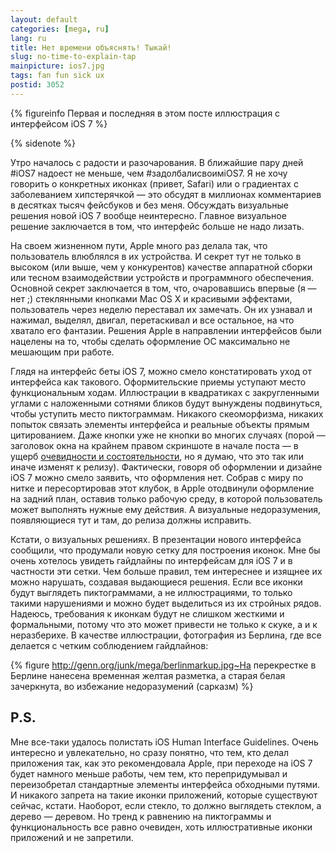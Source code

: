 ```yaml
---
layout: default
categories: [mega, ru]
lang: ru
title: Нет времени объяснять! Тыкай!
slug: no-time-to-explain-tap
mainpicture: ios7.jpg
tags: fan fun sick ux 
postid: 3052
---
```




{% figureinfo Первая и последняя в этом посте иллюстрация с интерфейсом iOS 7 %}




{% sidenote   %}

Утро началось с радости и разочарования. В ближайшие пару дней #iOS7 надоест не меньше, чем #задолбалисвоимiOS7. Я не хочу говорить о конкретных иконках (привет, Safari) или о градиентах с заболеванием хипстерячкой — это обсудят в миллионах комментариев в десятках тысяч фейсбуков и без меня. Обсуждать визуальные решения новой iOS 7 вообще неинтересно. Главное визуальное решение заключается в том, что интерфейс больше не надо лизать.<!--more-->

На своем жизненном пути, Apple много раз делала так, что пользователь влюблялся в их устройства. И секрет тут не только в высоком (или выше, чем у конкурентов) качестве аппаратной сборки или тесном взаимодействии устройств и программного обеспечения. Основной секрет заключается в том, что, очаровавшись впервые (я — нет ;) стеклянными кнопками Mac OS X и красивыми эффектами, пользователь через неделю переставал их замечать. Он их узнавал и нажимал, выделял, двигал, перетаскивал и все остальное, на что хватало его фантазии. Решения Apple в направлении интерфейсов были нацелены на то, чтобы сделать оформление ОС максимально не мешающим при работе.

Глядя на интерфейс беты iOS 7, можно смело констатировать уход от интерфейса как такового. Оформительские приемы уступают место функциональным ходам. Иллюстрации в квадратиках с закругленными углами с наложенными сотнями бликов будут вынуждены подвинуться, чтобы уступить место пиктограммам. Никакого скеоморфизма, никаких попыток связать элементы интерфейса и реальные объекты прямым цитированием. Даже кнопки уже не кнопки во многих случаях (порой — заголовок окна на крайнем правом скриншоте в начале поста — в ущерб <a href="/mega/2008/gui-elements-affordance/">очевидности и состоятельности</a>, но я думаю, что это так или иначе изменят к релизу). Фактически, говоря об оформлении и дизайне iOS 7 можно смело заявить, что оформления нет. Собрав с миру по нитке и пересортировав этот клубок, в Apple отодвинули оформление на задний план, оставив только рабочую среду, в которой пользователь может выполнять нужные ему действия. А визуальные недоразумения, появляющиеся тут и там, до релиза должны исправить.

Кстати, о визуальных решениях. В презентации нового интерфейса сообщили, что продумали новую сетку для построения иконок. Мне бы очень хотелось увидеть гайдлайны по интерфейсам для iOS 7 и в частности эти сетки. Чем больше правил, тем интереснее и изящнее их можно нарушать, создавая выдающиеся решения. Если все иконки будут выглядеть пиктограммами, а не иллюстрациями, то только такими нарушениями и можно будет выделиться из их стройных рядов. Надеюсь, требования к иконкам будут не слишком жесткими и формальными, потому что это может привести не только к скуке, а и к неразберихе. В качестве иллюстрации, фотография из Берлина, где все делается с четким соблюдением гайдлайнов:


{% figure http://genn.org/junk/mega/berlinmarkup.jpg~На перекрестке в Берлине нанесена временная желтая разметка, а старая белая зачеркнута, во избежание недоразумений (сарказм) %}





## P.S.

Мне все-таки удалось полистать iOS Human Interface Guidelines. Очень интересно и увлекательно, но сразу понятно, что тем, кто делал приложения так, как это рекомендовала Apple, при переходе на iOS 7 будет намного меньше работы, чем тем, кто перепридумывал и переизобретал стандартные элементы интерфейса обходными путями. И никакого запрета на такие иконки приложений, которые существуют сейчас, кстати. Наоборот, если стекло, то должно выглядеть стеклом, а дерево — деревом. Но тренд к равнению на пиктограммы и функциональность все равно очевиден, хоть иллюстративные иконки приложений и не запретили.
